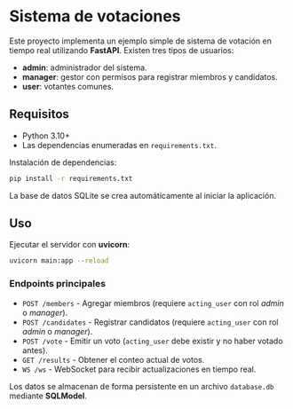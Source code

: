 # Sistema de votaciones

Este proyecto implementa un ejemplo simple de sistema de votación en tiempo real utilizando **FastAPI**. Existen tres tipos de usuarios:

- **admin**: administrador del sistema.
- **manager**: gestor con permisos para registrar miembros y candidatos.
- **user**: votantes comunes.

## Requisitos

- Python 3.10+
- Las dependencias enumeradas en `requirements.txt`.

Instalación de dependencias:

```bash
pip install -r requirements.txt
```

La base de datos SQLite se crea automáticamente al iniciar la aplicación.

## Uso

Ejecutar el servidor con **uvicorn**:

```bash
uvicorn main:app --reload
```

### Endpoints principales

- `POST /members` - Agregar miembros (requiere `acting_user` con rol *admin* o *manager*).
- `POST /candidates` - Registrar candidatos (requiere `acting_user` con rol *admin* o *manager*).
- `POST /vote` - Emitir un voto (`acting_user` debe existir y no haber votado antes).
- `GET /results` - Obtener el conteo actual de votos.
- `WS /ws` - WebSocket para recibir actualizaciones en tiempo real.

Los datos se almacenan de forma persistente en un archivo `database.db` mediante **SQLModel**.
